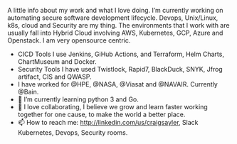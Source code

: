 
A little info about my work and what I love doing. I’m currently working on automating secure software development lifecycle. Devops, Unix/Linux, k8s, cloud and Security are my thing. The environments that I work with are usually fall into Hybrid Cloud involving AWS, Kubernetes, GCP, Azure and Openstack. I am very opensource centric.
- CICD Tools I use Jenkins, GiHub Actions, and Terraform, Helm Charts, ChartMuseum and Docker.
- Security Tools I have used Twistlock, Rapid7, BlackDuck, SNYK, Jfrog artifact, CIS and QWASP. 
- I have worked for @HPE, @NASA, @Viasat and @NAVAIR. Currently @Bain.
- 🌱 I’m currently learning python 3 and Go.
- 👯 I love collaborating, I believe we grow and learn faster working together for one cause, to make the world a better place.
- 📫 How to reach me: http://linkedin.com/us/craigsayler, Slack Kubernetes, Devops, Security rooms.




